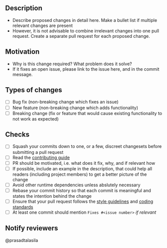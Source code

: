 ## Description
 - Describe proposed changes in detail here. Make a bullet list if multiple relevant changes are present
 - However, it is not advisable to combine irrelevant changes into one pull request. Create a separate pull request for each proposed change.

## Motivation
 - Why is this change required? What problem does it solve?
 - If it fixes an open issue, please link to the issue here, and in the commit message.

 ## Types of changes
- [ ] Bug fix (non-breaking change which fixes an issue)
- [ ] New feature (non-breaking change which adds functionality)
- [ ] Breaking change (fix or feature that would cause existing functionality to not work as expected)

## Checks
 - [ ] Squash your commits down to one, or a few, discreet changesets before submitting a pull request
 - [ ] Read the [contributing guide](https://github.com/prasadtalasila/BITS-Darshini/blob/master/CONTRIBUTING.md)
 - [ ] PR should be motivated, i.e. what does it fix, why, and if relevant how
 - [ ] If possible, include an example in the description, that could help all readers (including project members) to get a better picture of the change
 - [ ] Avoid other runtime dependencies unless abslutely necessary
 - [ ] Rebase your commit history so that each commit is meaningful and states the intention behind the change
 - [ ] Ensure that your pull request follows the [style guidelines](https://github.com/prasadtalasila/BITS-Darshini/wiki/Coding-Style) and [coding standards](https://github.com/prasadtalasila/BITS-Darshini/wiki/Coding-Standards)
 - [ ] At least one commit should mention `Fixes #<issue number>` _if relevant_

## Notify reviewers
@prasadtalasila
